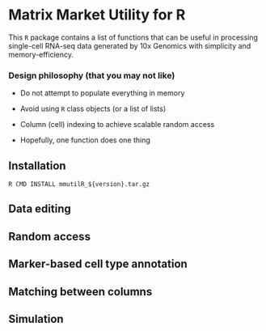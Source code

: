 # Matrix Market Utility for R

This `R` package contains a list of functions that can be useful in processing single-cell RNA-seq data generated by 10x Genomics with simplicity and memory-efficiency. 

### Design philosophy (that you may not like)

* Do not attempt to populate everything in memory

* Avoid using `R` class objects (or a list of lists)

* Column (cell) indexing to achieve scalable random access

* Hopefully, one function does one thing

## Installation

`R CMD INSTALL mmutilR_${version}.tar.gz`

## Data editing

## Random access

## Marker-based cell type annotation

## Matching between columns

## Simulation


